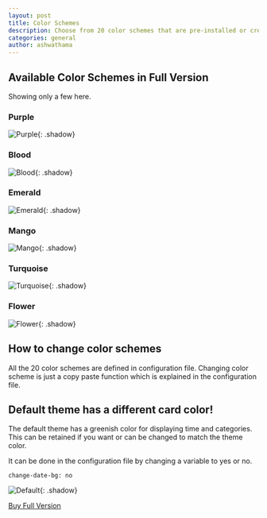 ```yaml
---
layout: post
title: Color Schemes
description: Choose from 20 color schemes that are pre-installed or create a scheme yourself! This will allow you to tweak the website to completely match your style.
categories: general
author: ashwathama
---
```


## Available Color Schemes in Full Version
Showing only a few here.

### Purple
![Purple]({{site.baseurl_fix}}images/Purple.png){: .shadow}



### Blood
![Blood]({{site.baseurl_fix}}images/Blood.png){: .shadow}



### Emerald
![Emerald]({{site.baseurl_fix}}images/Emerald.png){: .shadow}



### Mango
![Mango]({{site.baseurl_fix}}images/Mango.png){: .shadow}

### Turquoise
![Turquoise]({{site.baseurl_fix}}images/Turquoise.png){: .shadow}


### Flower
![Flower]({{site.baseurl_fix}}images/Flower.png){: .shadow}


## How to change color schemes
All the 20 color schemes are defined in configuration file. Changing color scheme is just a copy paste function which is explained in the configuration file.

## Default theme has a different card color!
The default theme has a greenish color for displaying time and categories. This can be retained if you want or can be changed to match the theme color.

It can be done in the configuration file by changing a variable to yes or no.

```
change-date-bg: no
```

![Default]({{site.baseurl_fix}}images/Default.png){: .shadow}


[Buy Full Version]({{site.baseurl_fix}}about/)


<style>.shadow{
    box-shadow: 2px 2px 5px #aaa;
    border-radius: 0;
    margin-bottom: 3em;
}</style>